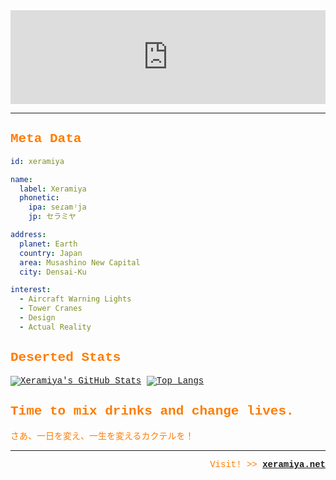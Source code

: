 <div style="font-family: 'SF Mono', 'Menlo', 'Roboto Mono', 'Droid Sans Mono', 'Lucida Sans Typewriter', 'Courier New', 'Courier', 'monospace'; color: #FF7C00">

<iframe style="border: none" width=100% src="https://rive.app/s/QORglgxV2Eu8Mx9Qp-K0OQ/embed" allowfullscreen></iframe>

---

## Meta Data

```YAML
id: xeramiya

name:
  label: Xeramiya
  phonetic:
    ipa: seɾamʲja
    jp: セラミヤ

address:
  planet: Earth
  country: Japan
  area: Musashino New Capital
  city: Densai-Ku

interest:
  - Aircraft Warning Lights
  - Tower Cranes
  - Design
  - Actual Reality
```

## Deserted Stats

[![Xeramiya's GitHub Stats](https://github-readme-stats.vercel.app/api?username=xeramiya&layout=compact&show_icons=true&theme=radical&hide_border=true&count_private=true)](https://github.com/xeramiya)
[![Top Langs](https://github-readme-stats.vercel.app/api/top-langs/?username=xeramiya&layout=compact&show_icons=true&theme=radical&hide_border=true&count_private=true)](https://github.com/xeramiya)

## Time to mix drinks and change lives.

さあ、一日を変え、一生を変えるカクテルを！

---

<div style="text-align: right;">
Visit! >>
<strong>
<a href="https://www.xeramiya.net">
xeramiya.net
</strong>
</div>

</div>
